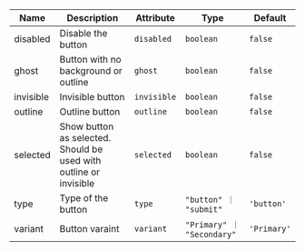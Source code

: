 | Name       | Description                   | Attribute        | Type                                      | Default             |
|------------|-------------------------------|------------------|-------------------------------------------|---------------------|
|disabled| Disable the button | `disabled` | `boolean` | `false` |
|ghost| Button with no background or outline | `ghost` | `boolean` | `false` |
|invisible| Invisible button | `invisible` | `boolean` | `false` |
|outline| Outline button | `outline` | `boolean` | `false` |
|selected| Show button as selected. Should be used with outline or invisible | `selected` | `boolean` | `false` |
|type| Type of the button | `type` | `"button" ｜ "submit"` | `'button'` |
|variant| Button varaint | `variant` | `"Primary" ｜ "Secondary"` | `'Primary'` |
